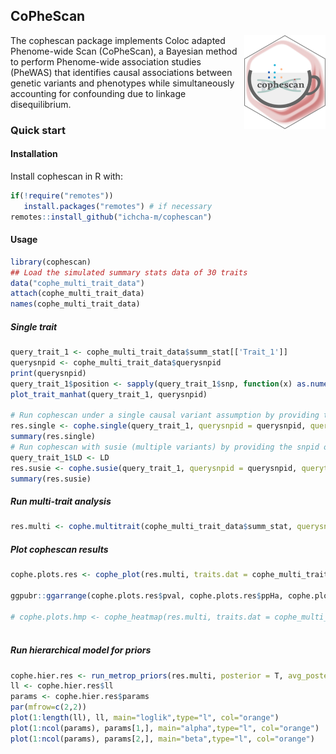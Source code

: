 
## CoPheScan

<!-- badges: start -->
<!-- badges: end -->

<span><a href="https://github.com/ichcha-m/cophescan" class="external-link"> <img src="man/figures/logo.png" align="right" height="200" style="float:right; height:150px;"></a>
The cophescan package implements Coloc adapted Phenome-wide Scan (CoPheScan), a Bayesian method to perform Phenome-wide association studies (PheWAS) that identifies causal associations between genetic variants and phenotypes while simultaneously accounting for confounding due to linkage disequilibrium.

### Quick start
#### Installation

Install cophescan in R with:

``` r
if(!require("remotes"))
   install.packages("remotes") # if necessary
remotes::install_github("ichcha-m/cophescan")

```

#### Usage

``` r
library(cophescan)
## Load the simulated summary stats data of 30 traits
data("cophe_multi_trait_data")
attach(cophe_multi_trait_data)
names(cophe_multi_trait_data)
```

##### Single trait
```r
query_trait_1 <- cophe_multi_trait_data$summ_stat[['Trait_1']]
querysnpid <- cophe_multi_trait_data$querysnpid
print(querysnpid)
query_trait_1$position <- sapply(query_trait_1$snp, function(x) as.numeric(unlist(strsplit(x, "-"))[2]))
plot_trait_manhat(query_trait_1, querysnpid)

# Run cophescan under a single causal variant assumption by providing the snpid of the query variant (querysnpid) for the query trait.
res.single <- cophe.single(query_trait_1, querysnpid = querysnpid, querytrait='Trait_1')
summary(res.single)
# Run cophescan with susie (multiple variants) by providing the snpid of the query variant (querysnpid) for the query trait
query_trait_1$LD <- LD
res.susie <- cophe.susie(query_trait_1, querysnpid = querysnpid, querytrait='Trait_1')
summary(res.susie)
```

##### Run multi-trait analysis
```r
res.multi <- cophe.multitrait(cophe_multi_trait_data$summ_stat, querysnpid = querysnpid, querytrait.names = names(cophe_multi_trait_data$summ_stat), method = 'single')

```

##### Plot cophescan results
```r
cophe.plots.res <- cophe_plot(res.multi, traits.dat = cophe_multi_trait_data$summ_stat, querysnpid = querysnpid)

ggpubr::ggarrange(cophe.plots.res$pval, cophe.plots.res$ppHa, cophe.plots.res$ppHc, nrow=1)

# cophe.plots.hmp <- cophe_heatmap(res.multi, traits.dat = cophe_multi_trait_data$summ_stat, querysnpid = querysnpid, color=colorRampPalette(rev(RColorBrewer::brewer.pal(n = 9, name ="Greens")))(100))
                                    

```

##### Run hierarchical model for priors
```r
cophe.hier.res <- run_metrop_priors(res.multi, posterior = T, avg_posterior=T, pik=T) 
ll <- cophe.hier.res$ll
params <- cophe.hier.res$params
par(mfrow=c(2,2))
plot(1:length(ll), ll, main="loglik",type="l", col="orange")
plot(1:ncol(params), params[1,], main="alpha",type="l", col="orange")
plot(1:ncol(params), params[2,], main="beta",type="l", col="orange")

```

